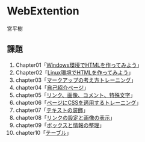 # WebExtention
宮平樹  

## 課題
1. Chapter01「[Windows環境でHTMLを作ってみよう](chapter01/ch01-firsthtml-win.html)」  
2. Chapter02「[Linux環境でHTMLを作ってみよう](chapter02/ch02-firsthtml-linux.html)」  
3. chapter03「[マークアップの考え方トレーニング](chapter03/ch03-markuptag1.html)」  
4. chapter04「[自己紹介ページ](chapter04/ch04-markuptag1.html)」  
5. chapter05「[リンク、画像、コメント、特殊文字](chapter05/ch05-markuptag2.html)」  
6. chapter06「[ページにCSSを適用するトレーニング](chapter06/index.html)」  
7. chapter07「[テキストの装飾](chapter07/ch07-fonstyle.html)」  
8. chapter08「[リンクの設定と画像の表示](chapter08/ch08-linkimg.html)」  
9. chapter09「[ボックスと情報の整理](chapter09/ch09-boxcss.html)」  
10. chapter10「[テーブル](chapter10/ch10-table.html)」  

